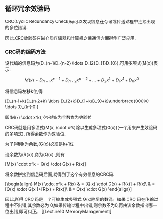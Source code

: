 

## 循环冗余效验码

CRC(Cyclic Redundancy Check)码可以发现信息在存储或传送过程中连续出现的多位错误.

因此,CRC效验码在磁介质存储器和计算机之间通信方面得倒广泛应用.


### CRC码的编码方法

设代编的信息码为\(D_{n-1}D_{n-2} \ldots D_{2}D_{1}D_{0}\),可用多项式\(M(x)\)表示:

$$M(x)=D_{n-1}x^{n-1}+D_{n-2}x^{n-2}+ \ldots +D_{2}x^2+D_{1}x^1+D_{0}x^0$$

将信息码左移k位,得

\[D_{n-1+k}D_{n-2+k} \ldots D_{2+k}D_{1+k}D_{0+k}\underbrace{00000 \ldots 0}_{k个0}\] 

即\(M(x) \cdot x^k\),空出的k为余数作为效验位

CRC码就是用多项式\(M(x) \cdot x^k\)除以生成多项式\(G(x)\)(一个用来产生效验码的多项式),
所得余数作为效验位.

为了得到k为余数,\(G(x)\)必须是k+1位

设余数为\(R(x)\),商为\(Q(x)\),则有

\[M(x) \cdot x^k = Q(x) \cdot G(x) + R(x)\]

将余数拼接到信息码后面,就得到了这个有效信息的CRC码.

\[\begin{align}
M(x) \cdot x^k + R(x) & = [Q(x) \cdot G(x) + R(x)] + R(x)\\
& = [Q(x) \cdot G(x)]+[R(x) + R(x)]\\
& = Q(x) \cdot G(x)
\end{align}\]

因此,所得 CRC 码是一个可被生成多项式 G(x)除尽的数码。如果 CRC 码在传输过程中不出错,其余数必为 0;如果传输过程中出错,则余数不为0,再由该余数指出哪一位出错,即可纠正。
[[Lecture10 MemoryManagement]]



